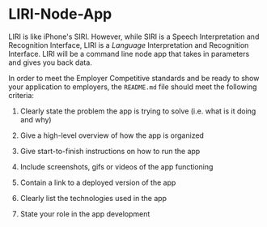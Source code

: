 # LIRI-Node-App
LIRI is like iPhone's SIRI. However, while SIRI is a Speech Interpretation and Recognition Interface, LIRI is a _Language_ Interpretation and Recognition Interface. LIRI will be a command line node app that takes in parameters and gives you back data.

In order to meet the Employer Competitive standards and be ready to show your application to employers, the `README.md` file should meet the following criteria:

1. Clearly state the problem the app is trying to solve (i.e. what is it doing and why)

2. Give a high-level overview of how the app is organized

3. Give start-to-finish instructions on how to run the app

4. Include screenshots, gifs or videos of the app functioning

5. Contain a link to a deployed version of the app

6. Clearly list the technologies used in the app

7. State your role in the app development
